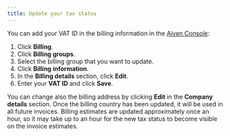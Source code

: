 ```yaml
---
title: Update your tax status
---
```


You can add your VAT ID in the billing information in the [Aiven
Console](https://console.aiven.io):

1.  Click **Billing**.
2.  Click **Billing groups**.
3.  Select the billing group that you want to update.
4.  Click **Billing information**.
5.  In the **Billing details** section, click **Edit**.
6.  Enter your **VAT ID** and click **Save**.

You can change also the billing address by clicking **Edit** in the
**Company details** section. Once the billing country has been updated,
it will be used in all future invoices. Billing estimates are updated
approximately once an hour, so it may take up to an hour for the new tax
status to become visible on the invoice estimates.
